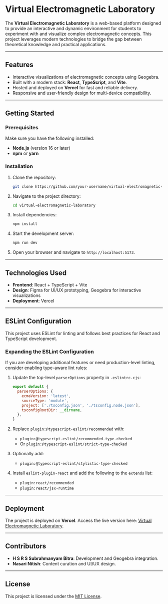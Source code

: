 # Virtual Electromagnetic Laboratory  

The **Virtual Electromagnetic Laboratory** is a web-based platform designed to provide an interactive and dynamic environment for students to experiment with and visualize complex electromagnetic concepts. This project leverages modern technologies to bridge the gap between theoretical knowledge and practical applications.

---

## Features  

- Interactive visualizations of electromagnetic concepts using Geogebra.  
- Built with a modern stack: **React**, **TypeScript**, and **Vite**.  
- Hosted and deployed on **Vercel** for fast and reliable delivery.  
- Responsive and user-friendly design for multi-device compatibility.  

---

## Getting Started  

### Prerequisites  
Make sure you have the following installed:  
- **Node.js** (version 16 or later)  
- **npm** or **yarn**  

### Installation  

1. Clone the repository:  
   ```bash  
   git clone https://github.com/your-username/virtual-electromagnetic-laboratory.git  
   ```  

2. Navigate to the project directory:  
   ```bash  
   cd virtual-electromagnetic-laboratory  
   ```  

3. Install dependencies:  
   ```bash  
   npm install  
   ```  

4. Start the development server:  
   ```bash  
   npm run dev  
   ```  

5. Open your browser and navigate to `http://localhost:5173`.  

---

## Technologies Used  

- **Frontend**: React + TypeScript + Vite  
- **Design**: Figma for UI/UX prototyping, Geogebra for interactive visualizations  
- **Deployment**: Vercel  

---

## ESLint Configuration  

This project uses ESLint for linting and follows best practices for React and TypeScript development.  

### Expanding the ESLint Configuration  

If you are developing additional features or need production-level linting, consider enabling type-aware lint rules:  

1. Update the top-level `parserOptions` property in `.eslintrc.cjs`:  
   ```js  
   export default {  
     parserOptions: {  
       ecmaVersion: 'latest',  
       sourceType: 'module',  
       project: ['./tsconfig.json', './tsconfig.node.json'],  
       tsconfigRootDir: __dirname,  
     },  
   }  
   ```  

2. Replace `plugin:@typescript-eslint/recommended` with:  
   - `plugin:@typescript-eslint/recommended-type-checked`  
   - Or `plugin:@typescript-eslint/strict-type-checked`  

3. Optionally add:  
   - `plugin:@typescript-eslint/stylistic-type-checked`  

4. Install `eslint-plugin-react` and add the following to the `extends` list:  
   - `plugin:react/recommended`  
   - `plugin:react/jsx-runtime`  

---

## Deployment  

The project is deployed on **Vercel**. Access the live version here: [Virtual Electromagnetic Laboratory](https://em-virtual-laboratory.vercel.app).  

---

## Contributors  

- **H S R S Subrahmanyam Bitra**: Development and Geogebra integration.  
- **Nasari Nitish**: Content curation and UI/UX design.  

---

## License  

This project is licensed under the [MIT License](LICENSE).  